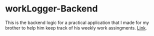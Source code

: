 # workLogger-Backend

This is the backend logic for a practical application that I made for my brother to help him keep track of his weekly work assingments.
[Link](https://www.hvac-worklogger.com).
